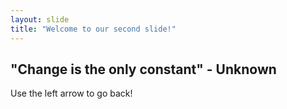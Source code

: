 ```yaml
---
layout: slide
title: "Welcome to our second slide!"
---
```

## "Change is the only constant" - Unknown
Use the left arrow to go back!
